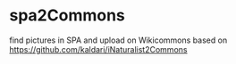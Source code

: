 # spa2Commons
find pictures in SPA and upload on Wikicommons based on https://github.com/kaldari/iNaturalist2Commons 
